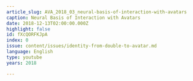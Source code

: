 ```yaml
---
article_slug: AVA_2018_03_neural-basis-of-interaction-with-avatars
caption: Neural Basis of Interaction with Avatars
date: 2018-12-13T02:00:00.000Z
highlight: false
id: fXcQORFKJpA
index: 0
issue: content/issues/identity-from-double-to-avatar.md
language: English
type: youtube
years: 2018

---
```

